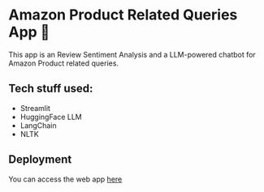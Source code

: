 # Amazon Product Related Queries App 💬

This app is an Review Sentiment Analysis and a LLM-powered chatbot for Amazon Product related queries.

## Tech stuff used:
- Streamlit
- HuggingFace LLM
- LangChain
- NLTK

## Deployment
You can access the web app [here](https://amaz0n-chat-bot.streamlit.app/)
